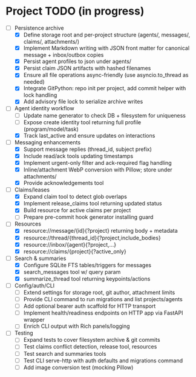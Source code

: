 # Project TODO (in progress)

- [ ] Persistence archive
  - [x] Define storage root and per-project structure (agents/, messages/, claims/, attachments/)
  - [x] Implement Markdown writing with JSON front matter for canonical message + inbox/outbox copies
  - [x] Persist agent profiles to json under agents/
  - [x] Persist claim JSON artifacts with hashed filenames
  - [x] Ensure all file operations async-friendly (use asyncio.to_thread as needed)
  - [x] Integrate GitPython: repo init per project, add commit helper with lock handling
  - [x] Add advisory file lock to serialize archive writes
- [ ] Agent identity workflow
  - [ ] Update name generator to check DB + filesystem for uniqueness
  - [ ] Expose create identity tool returning full profile (program/model/task)
  - [x] Track last_active and ensure updates on interactions
- [ ] Messaging enhancements
  - [x] Support message replies (thread_id, subject prefix)
  - [x] Include read/ack tools updating timestamps
  - [x] Implement urgent-only filter and ack-required flag handling
  - [x] Inline/attachment WebP conversion with Pillow; store under attachments/
  - [x] Provide acknowledgements tool
- [ ] Claims/leases
  - [x] Expand claim tool to detect glob overlaps
  - [x] Implement release_claims tool returning updated status
  - [x] Build resource for active claims per project
  - [ ] Prepare pre-commit hook generator installing guard
- [ ] Resources
  - [x] resource://message/{id}{?project} returning body + metadata
  - [x] resource://thread/{thread_id}{?project,include_bodies}
  - [x] resource://inbox/{agent}{?project,...}
  - [x] resource://claims/{project}{?active_only}
- [ ] Search & summaries
  - [x] Configure SQLite FTS tables/triggers for messages
  - [x] search_messages tool w/ query param
  - [x] summarize_thread tool returning keypoints/actions
- [ ] Config/auth/CLI
  - [ ] Extend settings for storage root, git author, attachment limits
  - [ ] Provide CLI command to run migrations and list projects/agents
  - [ ] Add optional bearer auth scaffold for HTTP transport
  - [ ] Implement health/readiness endpoints on HTTP app via FastAPI wrapper
  - [ ] Enrich CLI output with Rich panels/logging
- [ ] Testing
  - [ ] Expand tests to cover filesystem archive & git commits
  - [ ] Test claims conflict detection, release tool, resources
  - [ ] Test search and summaries tools
  - [ ] Test CLI serve-http with auth defaults and migrations command
  - [ ] Add image conversion test (mocking Pillow)
